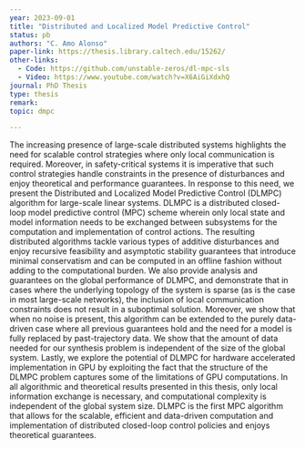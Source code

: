 ```yaml
---
year: 2023-09-01
title: "Distributed and Localized Model Predictive Control"
status: pb
authors: "C. Amo Alonso"
paper-link: https://thesis.library.caltech.edu/15262/
other-links: 
  - Code: https://github.com/unstable-zeros/dl-mpc-sls
  - Video: https://www.youtube.com/watch?v=X6AiGiXdxhQ
journal: PhD Thesis
type: thesis
remark: 
topic: dmpc

---
```


The increasing presence of large-scale distributed systems highlights the need for scalable control strategies where only local communication is required. Moreover, in safety-critical systems it is imperative that such control strategies handle constraints in the presence of disturbances and enjoy theoretical and performance guarantees. In response to this need, we present the Distributed and Localized Model Predictive Control (DLMPC) algorithm for large-scale linear systems. DLMPC is a distributed closed-loop model predictive control (MPC) scheme wherein only local state and model information needs to be exchanged between subsystems for the computation and implementation of control actions. The resulting distributed algorithms tackle various types of additive disturbances and enjoy recursive feasibility and asymptotic stability guarantees that introduce minimal conservatism and can be computed in an offline fashion without adding to the computational burden. We also provide analysis and guarantees on the global performance of DLMPC, and demonstrate that in cases where the underlying topology of the system is sparse (as is the case in most large-scale networks), the inclusion of local communication constraints does not result in a suboptimal solution. Moreover, we show that when no noise is present, this algorithm can be extended to the purely data-driven case where all previous guarantees hold and the need for a model is fully replaced by past-trajectory data. We show that the amount of data needed for our synthesis problem is independent of the size of the global system. Lastly, we explore the potential of DLMPC for hardware accelerated implementation in GPU by exploiting the fact that the structure of the DLMPC problem captures some of the limitations of GPU computations. In all algorithmic and theoretical results presented in this thesis, only local information exchange is necessary, and computational complexity is independent of the global system size. DLMPC is the first MPC algorithm that allows for the scalable, efficient and data-driven computation and implementation of distributed closed-loop control policies and enjoys theoretical guarantees.
